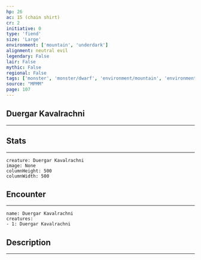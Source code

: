 ```yaml
---
hp: 26
ac: 15 (chain shirt)
cr: 2
initiative: 0
type: 'fiend'    
size: 'Large'
environment: ['mountain', 'underdark']
alignment: neutral evil
legendary: False
lair: False
mythic: False
regional: False
tags: ['monster', 'monster/dwarf', 'environment/mountain', 'environment/underdark']
source: "MPMM"
page: 107
---
```


## Duergar Kavalrachni
---



## Stats
---

```statblock
creature: Duergar Kavalrachni
image: None
columnHeight: 500
columnWidth: 500
```

## Encounter
---

```encounter-table
name: Duergar Kavalrachni
creatures:
- 1: Duergar Kavalrachni
```

## Description
---




